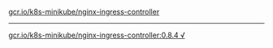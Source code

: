 [gcr.io/k8s-minikube/nginx-ingress-controller](https://hub.docker.com/r/anjia0532/k8s-minikube.nginx-ingress-controller/tags/) 

----
[gcr.io/k8s-minikube/nginx-ingress-controller:0.8.4 √](https://hub.docker.com/r/anjia0532/k8s-minikube.nginx-ingress-controller/tags/)

